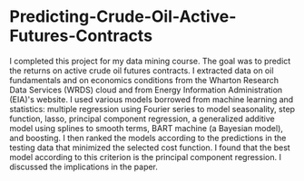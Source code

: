 # Predicting-Crude-Oil-Active-Futures-Contracts

I completed this project for my data mining course. The goal was to predict the returns on active crude oil futures contracts. I extracted data on oil fundamentals and on economics conditions from the Wharton Research Data Services (WRDS) cloud and from Energy Information Administration (EIA)'s website. I used various models borrowed from machine learning and statistics: multiple regression using Fourier series to model seasonality, step function, lasso, principal component regression, a generalized additive model using splines to smooth terms, BART machine (a Bayesian model), and boosting. I then ranked the models according to the predictions in the testing data that minimized the selected cost function. I found that the best model according to this criterion is the principal component regression. I discussed the implications in the paper.

